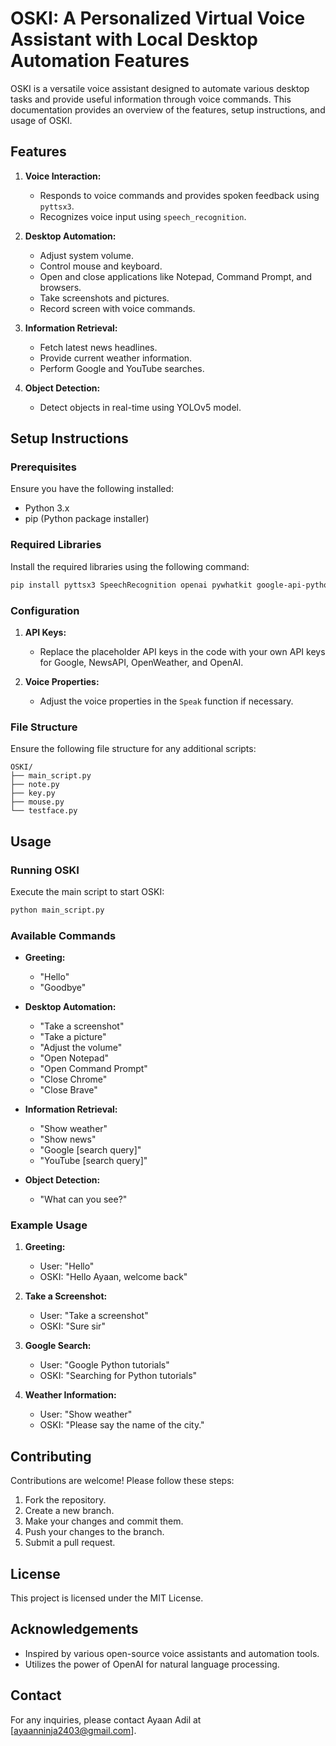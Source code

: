 
# OSKI: A Personalized Virtual Voice Assistant with Local Desktop Automation Features

OSKI is a versatile voice assistant designed to automate various desktop tasks and provide useful information through voice commands. This documentation provides an overview of the features, setup instructions, and usage of OSKI.

## Features

1. **Voice Interaction:**
   - Responds to voice commands and provides spoken feedback using `pyttsx3`.
   - Recognizes voice input using `speech_recognition`.

2. **Desktop Automation:**
   - Adjust system volume.
   - Control mouse and keyboard.
   - Open and close applications like Notepad, Command Prompt, and browsers.
   - Take screenshots and pictures.
   - Record screen with voice commands.

3. **Information Retrieval:**
   - Fetch latest news headlines.
   - Provide current weather information.
   - Perform Google and YouTube searches.

4. **Object Detection:**
   - Detect objects in real-time using YOLOv5 model.

## Setup Instructions

### Prerequisites

Ensure you have the following installed:
- Python 3.x
- pip (Python package installer)

### Required Libraries

Install the required libraries using the following command:

```sh
pip install pyttsx3 SpeechRecognition openai pywhatkit google-api-python-client opencv-python numpy comtypes pycaw pyautogui Pillow psutil requests
```

### Configuration

1. **API Keys:**
   - Replace the placeholder API keys in the code with your own API keys for Google, NewsAPI, OpenWeather, and OpenAI.

2. **Voice Properties:**
   - Adjust the voice properties in the `Speak` function if necessary.

### File Structure

Ensure the following file structure for any additional scripts:

```plaintext
OSKI/
├── main_script.py
├── note.py
├── key.py
├── mouse.py
└── testface.py
```

## Usage

### Running OSKI

Execute the main script to start OSKI:

```sh
python main_script.py
```

### Available Commands

- **Greeting:**
  - "Hello"
  - "Goodbye"

- **Desktop Automation:**
  - "Take a screenshot"
  - "Take a picture"
  - "Adjust the volume"
  - "Open Notepad"
  - "Open Command Prompt"
  - "Close Chrome"
  - "Close Brave"

- **Information Retrieval:**
  - "Show weather"
  - "Show news"
  - "Google [search query]"
  - "YouTube [search query]"

- **Object Detection:**
  - "What can you see?"

### Example Usage

1. **Greeting:**
   - User: "Hello"
   - OSKI: "Hello Ayaan, welcome back"

2. **Take a Screenshot:**
   - User: "Take a screenshot"
   - OSKI: "Sure sir"

3. **Google Search:**
   - User: "Google Python tutorials"
   - OSKI: "Searching for Python tutorials"

4. **Weather Information:**
   - User: "Show weather"
   - OSKI: "Please say the name of the city."

## Contributing

Contributions are welcome! Please follow these steps:

1. Fork the repository.
2. Create a new branch.
3. Make your changes and commit them.
4. Push your changes to the branch.
5. Submit a pull request.

## License

This project is licensed under the MIT License.

## Acknowledgements

- Inspired by various open-source voice assistants and automation tools.
- Utilizes the power of OpenAI for natural language processing.

## Contact

For any inquiries, please contact Ayaan Adil at [ayaanninja2403@gmail.com].

